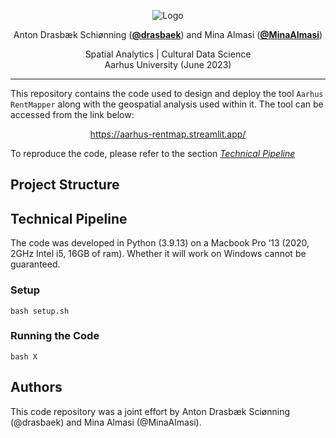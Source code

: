 <p align="center">
  <img src="https://github.com/MinaAlmasi/aarhus-rentmapper/blob/main/docs/logo-whitebackground.png" alt="Logo">
</p>

<p align="center">
  Anton Drasbæk Schiønning (<strong><a href="https://github.com/drasbaek">@drasbaek</a></strong>) and
  Mina Almasi (<strong><a href="https://github.com/MinaAlmasi">@MinaAlmasi</a></strong>)
</p>

<p align="center">
  Spatial Analytics | Cultural Data Science <br>
  Aarhus University (June 2023) 
</p>

<hr>

This repository contains the code used to design and deploy the tool ```Aarhus RentMapper``` along with the geospatial analysis used within it. The tool can be accessed from the link below: 

<p align="center">
  <a href="https://aarhus-rentmap.streamlit.app/">https://aarhus-rentmap.streamlit.app/</a>
</p>


To reproduce the code, please refer to the section [*Technical Pipeline*](https://github.com/MinaAlmasi/aarhus-rentmapper/tree/main#technical-pipeline)

## Project Structure 

## Technical Pipeline
The code was developed in Python (3.9.13) on a Macbook Pro ‘13 (2020, 2GHz Intel i5, 16GB of ram). Whether it will work on Windows cannot be guaranteed. 

### Setup 
```
bash setup.sh
```

### Running the Code 
```
bash X
```

## Authors 
This code repository was a joint effort by Anton Drasbæk Sciønning (@drasbaek) and Mina Almasi (@MinaAlmasi). 